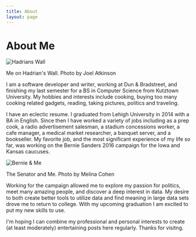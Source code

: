```yaml
---
title: About
layout: page
---
```

<h1>About Me</h1>

![Hadrians Wall][1]<!--{: class="bigger-image" }-->
<figcaption class="caption">Me on Hadrian's Wall. Photo by Joel Atkinson</figcaption>

<p>I am a software developer and writer, working at Dun & Bradstreet, and finishing my last semester for a BS in Computer Science from Kutztown University. My hobbies and interests include cooking, buying too many cooking related gadgets, reading, taking pictures, politics and traveling.</p>

<p>I have an eclectic resume. I graduated from Lehigh University in 2014 with a BA in English. Since then I have worked a variety of jobs including as a prep cook, a radio advertisement salesman, a stadium concessions worker, a cafe manager, a medical market researcher, a banquet server, and a bookseller. My favorite job, and the most significant experience of my life so far, was working on the Bernie Sanders 2016 campaign for the Iowa and Kansas caucuses.</p>

![Bernie & Me][2]
<figcaption class="caption">The Senator and Me.  Photo by Melina Cohen</figcaption>

<p>Working for the campaign allowed me to explore my passion for politics, meet many amazing people, and discover a deep interest in data. My desire to both create better tools to utilize data and find meaning in large data sets drove me to return to college. With my upcoming graduation I am excited to put my new skills to use.</p>

<p>I'm hoping I can combine my professional and personal interests to create (at least moderately) entertaining posts here regularly. Thanks for visitng.</p>
<!--
<h2>Technical Skills</h2>

<ul class="skill-list">
	<li>Python (NumPy, Pandas, Matplotlib, Scrapy)</li>
	<li>C++</li>
	<li>AWS (S3, Athena, EC2)</li>
	<li>SQL</li>
	<li>HTML</li>
	<li>CSS</li>
	<li>PHP</li>
	<li>Java</li>
	<li>Git</li>
	<li>Linux</li>
	<li>x86 Assembly</li>
	<li>Weka</li>
	<li>Data Mining</li>
</ul>
-->
<!--
<h2>Projects</h2>
-->
<!--
<ul>
	<li><a href="https://github.com/">Lorem Lorem</a></li>
	<li><a href="https://github.com/">Ipsum Dolor</a></li>
	<li><a href="https://github.com/">Dolor Lorem</a></li>
</ul>
-->

[1]: http://www.leoatlarge.com/assets/images/HadriansWall.jpg
[2]: http://www.leoatlarge.com/assets/images/Bernie&Me.jpg
